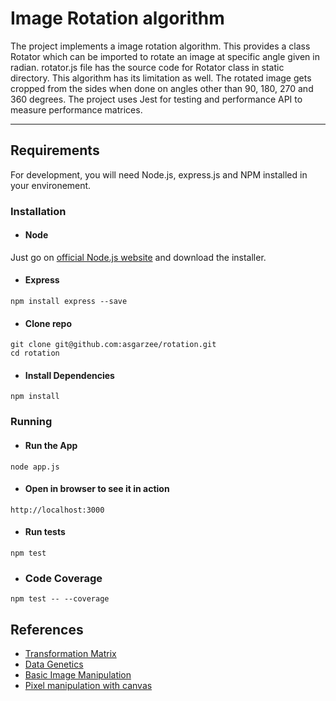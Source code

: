 # Image Rotation algorithm
The project implements a image rotation algorithm. This provides a class Rotator which can be imported to rotate an image at specific angle given in radian. rotator.js file has the source code for Rotator class in static directory. 
This algorithm has its limitation as well. The rotated image gets cropped from the sides when done on angles other than 90, 180, 270 and 360 degrees.
The project uses Jest for testing and performance API to measure performance matrices.

---
## Requirements

For development, you will need Node.js, express.js and NPM installed in your environement.

### Installation
- #### Node
Just go on [official Node.js website](https://nodejs.org/en/download/) and download the installer.


- #### Express
```
npm install express --save
```

- #### Clone repo
```
git clone git@github.com:asgarzee/rotation.git
cd rotation
```

- #### Install Dependencies
```
npm install
```

### Running 
- #### Run the App
```
node app.js
```

- #### Open in browser to see it in action
```
http://localhost:3000
```

- #### Run tests
```
npm test
```
- ### Code Coverage
```
npm test -- --coverage
```

## References
- [Transformation Matrix](https://en.wikipedia.org/wiki/Transformation_matrix#Rotation)
- [Data Genetics](https://datagenetics.com/blog/august32013/index.html)
- [Basic Image Manipulation](https://www.codingame.com/playgrounds/2524/basic-image-manipulation/transformation)
- [Pixel manipulation with canvas](https://developer.mozilla.org/en-US/docs/Web/API/Canvas_API/Tutorial/Pixel_manipulation_with_canvas)